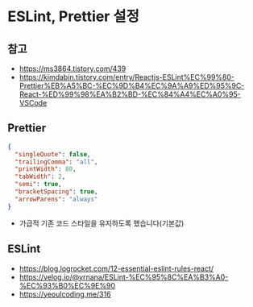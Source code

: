 # ESLint, Prettier 설정

## 참고

- https://ms3864.tistory.com/439
- https://kimdabin.tistory.com/entry/Reactjs-ESLint%EC%99%80-Prettier%EB%A5%BC-%EC%9D%B4%EC%9A%A9%ED%95%9C-React-%ED%99%98%EA%B2%BD-%EC%84%A4%EC%A0%95-VSCode

## Prettier

```json
{
  "singleQuote": false,
  "trailingComma": "all",
  "printWidth": 80,
  "tabWidth": 2,
  "semi": true,
  "bracketSpacing": true,
  "arrowParens": "always"
}
```

- 가급적 기존 코드 스타일을 유지하도록 했습니다(기본값)

## ESLint

- https://blog.logrocket.com/12-essential-eslint-rules-react/
- https://velog.io/@yrnana/ESLint-%EC%95%8C%EA%B3%A0-%EC%93%B0%EC%9E%90
- https://yeoulcoding.me/316
